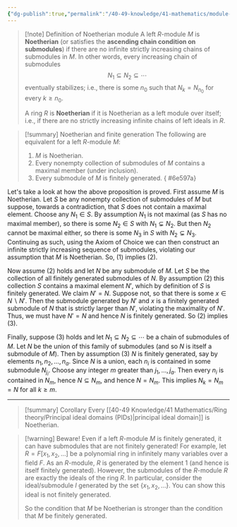 ```yaml
---
{"dg-publish":true,"permalink":"/40-49-knowledge/41-mathematics/module-theory/modules-over-a-pid/noetherian-modules/","tags":["module_theory"],"updated":"2024-03-06T13:55:35-08:00"}
---
```


>[!note] Definition of Noetherian module
>A left $R$-module $M$ is **Noetherian** (or satisfies the **ascending chain condition on submodules**) if there are no infinite strictly increasing chains of submodules in $M$. In other words, every increasing chain of submodules
>$$N_1\subseteq N_2\subseteq \cdots$$
>eventually stabilizes; i.e., there is some $n_0$ such that $N_k=N_{n_0}$ for every $k\geq n_0$.
>
>A ring $R$ is **Noetherian** if it is Noetherian as a left module over itself; i.e., if there are no strictly increasing infinite chains of left ideals in $R$.

>[!summary] Noetherian and finite generation
>The following are equivalent for a left $R$-module $M$:
>1. $M$ is Noetherian.
>2. Every nonempty collection of submodules of $M$ contains a maximal member (under inclusion).
>3. Every submodule of $M$ is finitely generated.
{ #6e597a}


Let's take a look at how the above proposition is proved. First assume $M$ is Noetherian. Let $S$ be any nonempty collection of submodules of $M$ but suppose, towards a contradiction, that $S$ does not contain a maximal element. Choose any $N_1\in S$. By assumption $N_1$ is not maximal (as $S$ has no maximal member), so there is some $N_2\in S$ with $N_1\subsetneq N_2$. But then $N_2$ cannot be maximal either, so there is some $N_3$ in $S$ with $N_2\subsetneq N_3$. Continuing as such, using the Axiom of Choice we can then construct an infinite strictly increasing sequence of submodules, violating our assumption that $M$ is Noetherian. So, (1) implies (2).

Now assume (2) holds and let $N$ be any submodule of $M$. Let $S$ be the collection of all finitely generated submodules of $N$. By assumption (2) this collection $S$ contains a maximal element $N'$, which by definition of $S$ is finitely generated. We claim $N'=N$. Suppose not, so that there is some $x\in N\backslash N'$. Then the submodule generated by $N'$ and $x$ is a finitely generated submodule of $N$ that is strictly larger than $N'$, violating the maximality of $N'$. Thus, we must have $N'=N$ and hence $N$ is finitely generated. So (2) implies (3).

Finally, suppose (3) holds and let $N_1\subseteq N_2\subseteq \cdots$ be a chain of submodules of $M$. Let $N$ be the union of this family of submodules (and so $N$ is itself a submodule of $M$). Then by assumption (3) $N$ is finitely generated, say by elements $n_1, n_2,\ldots, n_a$. Since $N$ is a union, each $n_i$ is contained in some submodule $N_{j_i}$. Choose any integer $m$ greater than $j_1,\ldots, j_a$. Then every $n_i$ is contained in $N_m$, hence $N\subseteq N_m$, and hence $N=N_m$. This implies $N_k=N_m=N$ for all $k\geq m$.

---

>[!summary] Corollary
>Every [[40-49 Knowledge/41 Mathematics/Ring theory/Principal ideal domains (PIDs)\|principal ideal domain]] is Noetherian.

>[!warning] Beware!
>Even if a left $R$-module $M$ is finitely generated, it can have submodules that are not finitely generated! For example, let $R=F[x_1,x_2,\ldots]$ be a polynomial ring in infinitely many variables over a field $F$. As an $R$-module, $R$ is generated by the element $1$ (and hence is itself finitely generated). However, the submodules of the $R$-module $R$ are exactly the ideals of the ring $R$. In particular, consider the ideal/submodule $I$ generated by the set $\{x_1,x_2,\ldots\}$. You can show this ideal is not finitely generated.
>
>So the condition that $M$ be Noetherian is stronger than the condition that $M$ be finitely generated.

